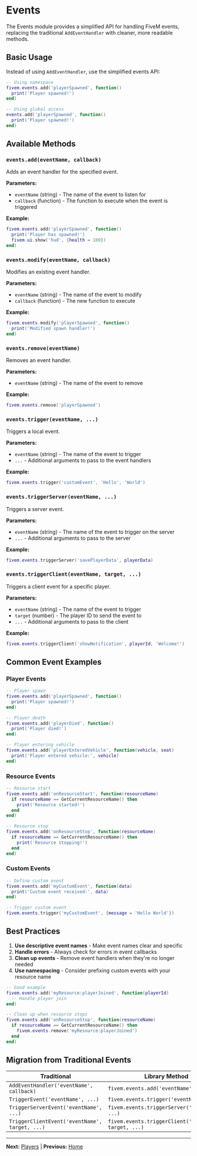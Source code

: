# Events

The Events module provides a simplified API for handling FiveM events, replacing the traditional `AddEventHandler` with cleaner, more readable methods.

## Basic Usage

Instead of using `AddEventHandler`, use the simplified events API:

```lua
-- Using namespace
fivem.events.add('playerSpawned', function()
  print('Player spawned!')
end)

-- Using global access
events.add('playerSpawned', function()
  print('Player spawned!')
end)
```

## Available Methods

### `events.add(eventName, callback)`
Adds an event handler for the specified event.

**Parameters:**
- `eventName` (string) - The name of the event to listen for
- `callback` (function) - The function to execute when the event is triggered

**Example:**
```lua
fivem.events.add('playerSpawned', function()
  print('Player has spawned!')
  fivem.ui.show('hud', {health = 100})
end)
```

### `events.modify(eventName, callback)`
Modifies an existing event handler.

**Parameters:**
- `eventName` (string) - The name of the event to modify
- `callback` (function) - The new function to execute

**Example:**
```lua
fivem.events.modify('playerSpawned', function()
  print('Modified spawn handler!')
end)
```

### `events.remove(eventName)`
Removes an event handler.

**Parameters:**
- `eventName` (string) - The name of the event to remove

**Example:**
```lua
fivem.events.remove('playerSpawned')
```

### `events.trigger(eventName, ...)`
Triggers a local event.

**Parameters:**
- `eventName` (string) - The name of the event to trigger
- `...` - Additional arguments to pass to the event handlers

**Example:**
```lua
fivem.events.trigger('customEvent', 'Hello', 'World')
```

### `events.triggerServer(eventName, ...)`
Triggers a server event.

**Parameters:**
- `eventName` (string) - The name of the event to trigger on the server
- `...` - Additional arguments to pass to the server

**Example:**
```lua
fivem.events.triggerServer('savePlayerData', playerData)
```

### `events.triggerClient(eventName, target, ...)`
Triggers a client event for a specific player.

**Parameters:**
- `eventName` (string) - The name of the event to trigger
- `target` (number) - The player ID to send the event to
- `...` - Additional arguments to pass to the client

**Example:**
```lua
fivem.events.triggerClient('showNotification', playerId, 'Welcome!')
```

## Common Event Examples

### Player Events
```lua
-- Player spawn
fivem.events.add('playerSpawned', function()
  print('Player spawned!')
end)

-- Player death
fivem.events.add('playerDied', function()
  print('Player died!')
end)

-- Player entering vehicle
fivem.events.add('playerEnteredVehicle', function(vehicle, seat)
  print('Player entered vehicle:', vehicle)
end)
```

### Resource Events
```lua
-- Resource start
fivem.events.add('onResourceStart', function(resourceName)
  if resourceName == GetCurrentResourceName() then
    print('Resource started!')
  end
end)

-- Resource stop
fivem.events.add('onResourceStop', function(resourceName)
  if resourceName == GetCurrentResourceName() then
    print('Resource stopping!')
  end
end)
```

### Custom Events
```lua
-- Define custom event
fivem.events.add('myCustomEvent', function(data)
  print('Custom event received:', data)
end)

-- Trigger custom event
fivem.events.trigger('myCustomEvent', {message = 'Hello World'})
```

## Best Practices

1. **Use descriptive event names** - Make event names clear and specific
2. **Handle errors** - Always check for errors in event callbacks
3. **Clean up events** - Remove event handlers when they're no longer needed
4. **Use namespacing** - Consider prefixing custom events with your resource name

```lua
-- Good example
fivem.events.add('myResource:playerJoined', function(playerId)
  -- Handle player join
end)

-- Clean up when resource stops
fivem.events.add('onResourceStop', function(resourceName)
  if resourceName == GetCurrentResourceName() then
    fivem.events.remove('myResource:playerJoined')
  end
end)
```

## Migration from Traditional Events

| Traditional | Library Method |
|-------------|----------------|
| `AddEventHandler('eventName', callback)` | `fivem.events.add('eventName', callback)` |
| `TriggerEvent('eventName', ...)` | `fivem.events.trigger('eventName', ...)` |
| `TriggerServerEvent('eventName', ...)` | `fivem.events.triggerServer('eventName', ...)` |
| `TriggerClientEvent('eventName', target, ...)` | `fivem.events.triggerClient('eventName', target, ...)` |

---

**Next:** [Players](Players.md) | **Previous:** [Home](Home.md) 